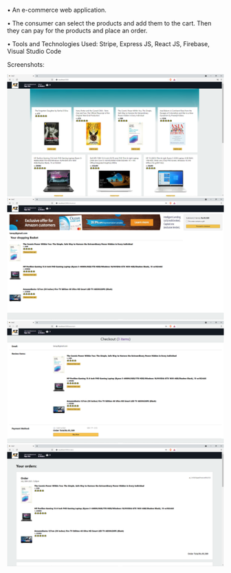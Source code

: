 •	An e-commerce web application.

•	The consumer can select the products and add them to the cart. Then they can pay for the products and place an order.

•	Tools and Technologies Used: Stripe, Express JS,  React JS, Firebase, Visual Studio Code

Screenshots:

![](images/Homepage.png)
![](images/Cart.png)
![](images/Payment.png)
![](images/Orders.png)
